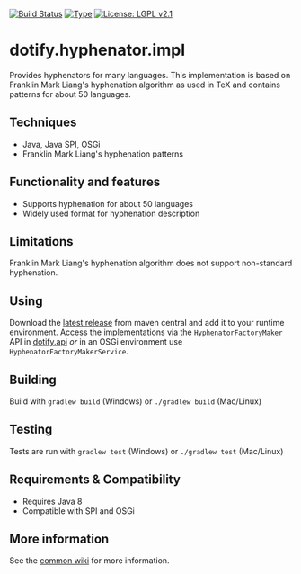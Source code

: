 [![Build Status](https://travis-ci.org/brailleapps/dotify.hyphenator.impl.svg?branch=master)](https://travis-ci.org/brailleapps/dotify.hyphenator.impl)
[![Type](https://img.shields.io/badge/type-provider_bundle-blue.svg)](https://github.com/brailleapps/wiki/wiki/Types)
[![License: LGPL v2.1](https://img.shields.io/badge/License-LGPL%20v2%2E1%20%28or%20later%29-blue.svg)](https://www.gnu.org/licenses/lgpl-2.1)

# dotify.hyphenator.impl #
Provides hyphenators for many languages. This implementation is based on Franklin Mark Liang's hyphenation algorithm as used in TeX and contains patterns for about 50 languages.

## Techniques ##
  * Java, Java SPI, OSGi
  * Franklin Mark Liang's hyphenation patterns

## Functionality and features ##
  * Supports hyphenation for about 50 languages
  * Widely used format for hyphenation description

## Limitations ##
Franklin Mark Liang's hyphenation algorithm does not support non-standard hyphenation.

## Using ##
Download the [latest release](http://search.maven.org/#search%7Cga%7C1%7Cg%3A%22org.daisy.dotify%22%20%20a%3A%22dotify.hyphenator.impl%22) from maven central and add it to your runtime environment.
Access the implementations via the `HyphenatorFactoryMaker` API in [dotify.api](http://search.maven.org/#search%7Cga%7C1%7Cg%3A%22org.daisy.dotify%22%20%20a%3A%22dotify.api%22) _or_ in an OSGi environment use `HyphenatorFactoryMakerService`.

## Building ##
Build with `gradlew build` (Windows) or `./gradlew build` (Mac/Linux)

## Testing ##
Tests are run with `gradlew test` (Windows) or `./gradlew test` (Mac/Linux)

## Requirements & Compatibility ##
- Requires Java 8
- Compatible with SPI and OSGi

## More information ##
See the [common wiki](https://github.com/brailleapps/wiki/wiki) for more information.
